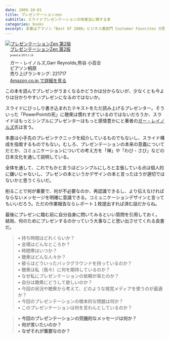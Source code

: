 ```yaml
---
date: 2009-10-01
title: プレゼンテーションzen
subtitle: スライドプレゼンテーションの改善法に関する本
categories: books
excerpt: 本書はアマゾン「Best Of 2008」ビジネス書部門 Customer Favorites 分野第3位に選ばれた大ベストセラー「Presentation Zen」の邦訳版。
---
```


<div class="azlink-box" style="margin-bottom:0px"><div class="azlink-image" style="float:left"><a href="http://www.amazon.co.jp/exec/obidos/ASIN/4864010870/warikiru-22/" name="azlinklink" target="_blank"><img src="http://ecx.images-amazon.com/images/I/41ltF0IDucL._SL160_.jpg" alt="プレゼンテーションZen 第2版" style="border:none" /></a></div><div class="azlink-info" style="float:left;margin-left:15px;line-height:120%"><div class="azlink-name" style="margin-bottom:10px;line-height:120%"><a href="http://www.amazon.co.jp/exec/obidos/ASIN/4864010870/warikiru-22/" name="azlinklink" target="_blank">プレゼンテーションZen 第2版</a><div class="azlink-powered-date" style="font-size:7pt;margin-top:5px;font-family:verdana;line-height:120%">posted at 2015.1.14</div></div><div class="azlink-detail">ガー・レイノルズ,Garr Reynolds,熊谷 小百合<br />ピアソン桐原<br />売り上げランキング: 221717<br /></div><div class="azlink-link" style="margin-top:5px"><a href="http://www.amazon.co.jp/exec/obidos/ASIN/4864010870/warikiru-22/" target="_blank">Amazon.co.jp で詳細を見る</a></div></div><div class="azlink-footer" style="clear:left"></div></div>

この本を読んでプレゼンがうまくなるかどうかは分からないが、少なくとも今よりは分かりやすいプレゼンになるのではないか。

スライドにびっしり書き込まれたテキストをただ読み上げるプレゼンター。そういった「PowerPointの死」に聴衆は慣れすぎているのではないだろうか、スライドはもっとシンプルにプレゼンターはもっと感情豊かにと著者の[ガー・レイノルズ](http://www.garrreynolds.com/jp/)氏は言う。

本書は小手先のプレゼンテクニックを紹介しているものでもないし、スライド構成を指南するものでもない。むしろ、プレゼンテーションの本来の意義についてだとか、コミュニケーションについての考え方を「禅」や「わび・さび」などの日本文化を通して説明している。

全体を通して、これでもかと言うほどシンプルにしろと主張している点は個人的に嫌いじゃないし、プレゼンの本というかデザインの本と言ったほうが適切ではないかと思うくらいだ。

削ることで何が重要で、何が不必要なのか、再認識できるし、より伝えなければならないメッセージを明確に意識できる。コミュニケーションデザインと言ってもいいだろう。ただの作業報告ならレポート１枚提出すれば済む話だからね。

最後にプレゼンに臨む前に自分自身に問いてみるといい質問を引用しておく。 結局、何のためにプレゼンするのかっていう大事なこと思い出させてくれる良書だ。

> •	持ち時間はどれくらいか？  
	•	会場はどんなところか？  
	•	時間帯はいつか？  
	•	聴衆はどんな人々か？  
	•	彼らはどういったバックグラウンドを持っているのか？  
	•	聴衆は私（我々）に何を期待しているのか？  
	•	なぜ私にプレゼンテーションの依頼が来たのか？  
	•	自分は聴衆にどうして欲しいのか？  
	•	今回の状況や聴衆から考えて、どのような視覚メディアを使うのが最適か？  
	•	今回のプレゼンテーションの根本的な問題は何か？  
	•	このプレゼンテーションは何を言わんとしているのか？  

> •	__今回のプレゼンテーションの究極的なメッセージは何か？__    
  •	__何が言いたいのか？__    
  •	__なぜそれが重要なのか？__
